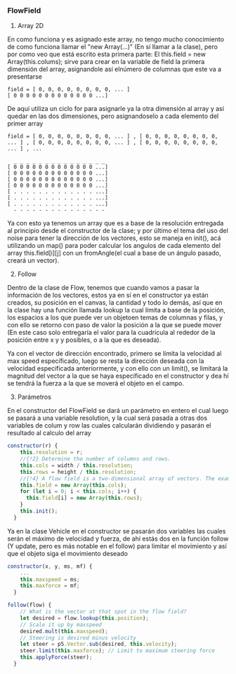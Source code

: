 ### FlowField
1. Array 2D

En como funciona y es asignado este array, no tengo mucho conocimiento de como funciona llamar el "new Array(...)" (En sí llamar a la clase), pero por como veo que está escrito esta primera parte: El this.field = new Array(this.colums); sirve para crear en la variable de field la primera dimensión del array, asignandole así elnúmero de columnas que este va a presentarse

```
field = [ 0, 0, 0, 0, 0, 0, 0, 0, ... ]
[ 0 0 0 0 0 0 0 0 0 0 0 0 0 ...]
```

De aquí utiliza un ciclo for para asignarle ya la otra dimensión al array y así quedar en las dos dimensiones, pero asignandoselo a cada elemento del primer array

```
field = [ 0, 0, 0, 0, 0, 0, 0, 0, ... ] , [ 0, 0, 0, 0, 0, 0, 0, 0, ... ] , [ 0, 0, 0, 0, 0, 0, 0, 0, ... ] , [ 0, 0, 0, 0, 0, 0, 0, 0, ... ] , ...

  _ _ _ _ _ _ _ _ _ _ _ _ _ _ _
[ 0 0 0 0 0 0 0 0 0 0 0 0 0 ...]
[ 0 0 0 0 0 0 0 0 0 0 0 0 0 ...]
[ 0 0 0 0 0 0 0 0 0 0 0 0 0 ...]
[ 0 0 0 0 0 0 0 0 0 0 0 0 0 ...]
[ . . . . . . . . . . . . . ...]
[ . . . . . . . . . . . . . ...]
[ . . . . . . . . . . . . . ...]
  - - - - - - - - - - - - - - -
```

Ya con esto ya tenemos un array que es a base de la resolución entregada al principio desde el constructor de la clase; y por último el tema del uso del noise para tener la dirección de los vectores, esto se maneja en init(), acá utilizando un map() para poder calcular los angulos de cada elemento del array this.field[i][j] con un fromAngle(el cual a base de un ángulo pasado, creará un vector).

2. Follow

Dentro de la clase de Flow, tenemos que cuando vamos a pasar la información de los vectores, estos ya en sí en el constructor ya están creados, su posición en el canvas, la cantidad y todo lo demás, así que en la clase hay una función llamada lookup la cual límita a base de la posición, los espacios a los que puede ver un objetoen temas de columnas y filas, y con ello se retorno con paso de valor la posición a la que se puede mover (En este caso solo entregaría el valor para la cuadricula al rededor de la posición entre x y y posibles, o a la que es deseada).

Ya con el vector de dirección encontrado, primero se límita la velocidad al max speed específicado, luego se resta la dirección deseada con la velocidad especificada anteriormente, y con ello con un limit(), se limitará la magnitud del vector a la que se haya específicado en el constructor y dea hí se tendrá la fuerza a la que se moverá el objeto en el campo.

3. Parámetros

En el constructor del FlowField se dará un parámetro en entero el cual luego se pasará a una variable resolution, y la cual será pasada a otras dos variables de colum y row las cuales calcularán dividiendo y pasarán el resultado al calculo del array

```js
constructor(r) {
    this.resolution = r;
    //{!2} Determine the number of columns and rows.
    this.cols = width / this.resolution;
    this.rows = height / this.resolution;
    //{!4} A flow field is a two-dimensional array of vectors. The example includes as separate function to create that array
    this.field = new Array(this.cols);
    for (let i = 0; i < this.cols; i++) {
      this.field[i] = new Array(this.rows);
    }
    this.init();
  }
```

Ya en la clase Vehicle en el constructor se pasarán dos variables las cuales serán el máximo de velocidad y fuerza, de ahí estás dos en la función follow (Y update, pero es más notable en el follow) para limitar el movimiento y así que el objeto siga el movimiento deseado

```js
constructor(x, y, ms, mf) {
    ...
    this.maxspeed = ms;
    this.maxforce = mf;
  }
```

```js
follow(flow) {
    // What is the vector at that spot in the flow field?
    let desired = flow.lookup(this.position);
    // Scale it up by maxspeed
    desired.mult(this.maxspeed);
    // Steering is desired minus velocity
    let steer = p5.Vector.sub(desired, this.velocity);
    steer.limit(this.maxforce); // Limit to maximum steering force
    this.applyForce(steer);
  }
```
